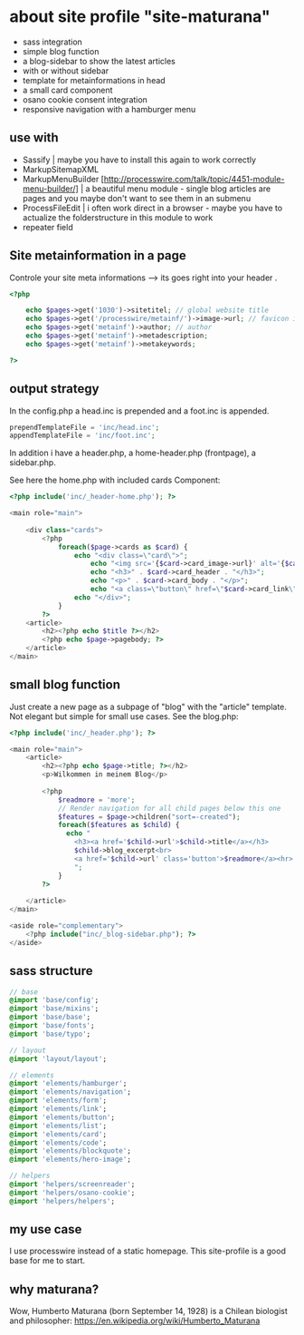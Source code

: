 # about site profile "site-maturana"

* sass integration
* simple blog function
* a blog-sidebar to show the latest articles
* with or without sidebar
* template for metainformations in head
* a small card component
* osano cookie consent integration
* responsive navigation with a hamburger menu


## use with

* Sassify | maybe you have to install this again to work correctly
* MarkupSitemapXML
* MarkupMenuBuilder [http://processwire.com/talk/topic/4451-module-menu-builder/] | a beautiful menu module - single blog articles are pages and you maybe don't want to see them in an submenu
* ProcessFileEdit | i often work direct in a browser - maybe you have to actualize the folderstructure in this module to work
* repeater field

## Site metainformation in a page

Controle your site meta informations --> its goes right into your header <head>.

```php
<?php

	echo $pages->get('1030')->sitetitel; // global website title
	echo $pages->get('/processwire/metainf/')->image->url; // favicon image
	echo $pages->get('metainf')->author; // author
	echo $pages->get('metainf')->metadescription;
	echo $pages->get('metainf')->metakeywords;

?>
```

## output strategy

In the config.php a head.inc is prepended and a foot.inc is appended.

```php
prependTemplateFile = 'inc/head.inc';
appendTemplateFile = 'inc/foot.inc';
```

In addition i have a header.php, a home-header.php (frontpage), a sidebar.php.

See here the home.php with included cards Component:

```php
<?php include('inc/_header-home.php'); ?>

<main role="main">
	
	<div class="cards">
		<?php
			foreach($page->cards as $card) {
				echo "<div class=\"card\">";
					echo "<img src='{$card->card_image->url}' alt='{$card->card_image->name}'>"; 
					echo "<h3>" . $card->card_header . "</h3>";
					echo "<p>" . $card->card_body . "</p>";
					echo "<a class=\"button\" href=\"$card->card_link\">read more</a>";
				echo "</div>";
			}
		?>
	<article>
		<h2><?php echo $title ?></h2>
		<?php echo $page->pagebody; ?>
	</article>
</main>
```

## small blog function

Just create a new page as a subpage of "blog" with the "article" template. Not elegant but simple for small use cases. See the blog.php:

```php
<?php include('inc/_header.php'); ?>

<main role="main">
	<article>
		<h2><?php echo $page->title; ?></h2>
		<p>Wilkommen in meinem Blog</p>
		
		<?php
			$readmore = 'more';
			// Render navigation for all child pages below this one
			$features = $page->children("sort=-created");
			foreach($features as $child) {
			  echo "
			  	<h3><a href='$child->url'>$child->title</a></h3>
				$child->blog_excerpt<br>
				<a href='$child->url' class='button'>$readmore</a><hr>
				";
			}
		?>
		
	</article>
</main>

<aside role="complementary">
	<?php include("inc/_blog-sidebar.php"); ?>
</aside>
```

## sass structure

```sass
// base
@import 'base/config';
@import 'base/mixins';
@import 'base/base';
@import 'base/fonts';
@import 'base/typo';

// layout
@import 'layout/layout';

// elements
@import 'elements/hamburger';
@import 'elements/navigation';
@import 'elements/form';
@import 'elements/link';
@import 'elements/button';
@import 'elements/list';
@import 'elements/card';
@import 'elements/code';
@import 'elements/blockquote';
@import 'elements/hero-image';

// helpers
@import 'helpers/screenreader';
@import 'helpers/osano-cookie';
@import 'helpers/helpers';
```

## my use case

I use processwire instead of a static homepage. This site-profile is a good base for me to start.

## why maturana?

Wow, Humberto Maturana (born September 14, 1928) is a Chilean biologist and philosopher: https://en.wikipedia.org/wiki/Humberto_Maturana
